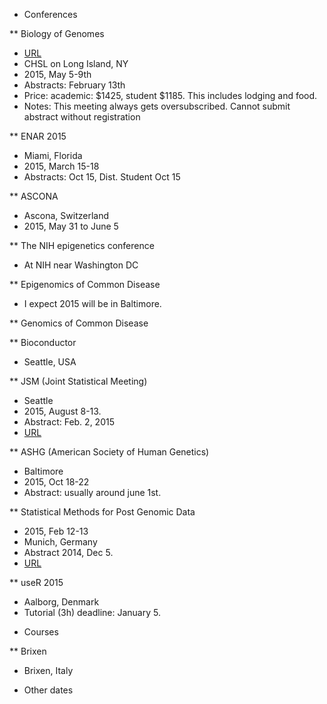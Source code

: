 * Conferences

** Biology of Genomes 
- [URL](http://meetings.cshl.edu/meetings/2015/genome15.shtml)
- CHSL on Long Island, NY
- 2015, May 5-9th
- Abstracts: February 13th
- Price: academic: $1425, student $1185.  This includes lodging and food.
- Notes: This meeting always gets oversubscribed. Cannot submit abstract without registration

** ENAR 2015
- Miami, Florida
- 2015, March 15-18
- Abstracts: Oct 15, Dist. Student Oct 15

** ASCONA
- Ascona, Switzerland
- 2015, May 31 to June 5

** The NIH epigenetics conference
- At NIH near Washington DC

** Epigenomics of Common Disease
- I expect 2015 will be in Baltimore.

** Genomics of Common Disease

** Bioconductor
- Seattle, USA

** JSM (Joint Statistical Meeting)
- Seattle
- 2015, August 8-13.
- Abstract: Feb. 2, 2015
- [URL](http://www.amstat.org/meetings/jsm/2015/)


** ASHG (American Society of Human Genetics)
- Baltimore
- 2015, Oct 18-22
- Abstract: usually around june 1st.

** Statistical Methods for Post Genomic Data
- 2015, Feb 12-13
- Munich, Germany
- Abstract 2014, Dec 5.
- [URL](http://gagneurweb.genzentrum.lmu.de/smpgd15/#/smpgd2015)

** useR 2015
- Aalborg, Denmark
- Tutorial (3h) deadline: January 5.

* Courses

** Brixen
- Brixen, Italy

* Other dates

